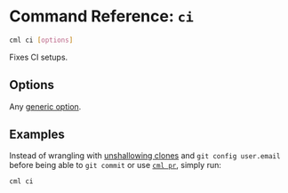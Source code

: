 # Command Reference: `ci`

```bash
cml ci [options]
```

Fixes CI setups.

## Options

Any [generic option](/doc/ref).

## Examples

Instead of wrangling with
[unshallowing clones](https://stackoverflow.com/q/6802145) and
`git config user.email` before being able to `git commit` or use
[`cml pr`](/doc/ref/pr), simply run:

```bash
cml ci
```
